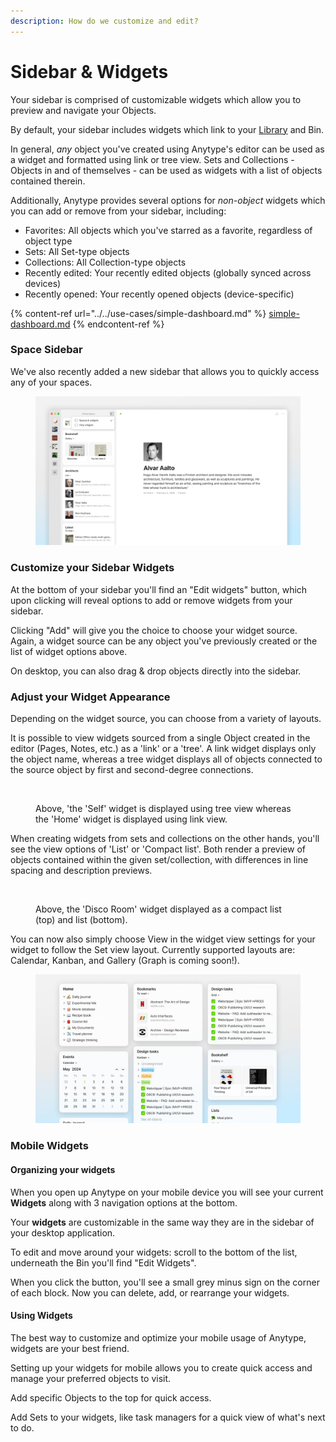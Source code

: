 ```yaml
---
description: How do we customize and edit?
---
```


# Sidebar & Widgets

Your sidebar is comprised of customizable widgets which allow you to preview and navigate your Objects.

By default, your sidebar includes widgets which link to your [Library](../anytype-library.md) and Bin.

In general, _any_ object you've created using Anytype's editor can be used as a widget and formatted using link or tree view. Sets and Collections - Objects in and of themselves - can be used as widgets with a list of objects contained therein.

Additionally, Anytype provides several options for _non-object_ widgets which you can add or remove from your sidebar, including:

* Favorites: All objects which you've starred as a favorite, regardless of object type
* Sets: All Set-type objects
* Collections: All Collection-type objects
* Recently edited: Your recently edited objects (globally synced across devices)
* Recently opened: Your recently opened objects (device-specific)

{% content-ref url="../../use-cases/simple-dashboard.md" %}
[simple-dashboard.md](../../use-cases/simple-dashboard.md)
{% endcontent-ref %}

### Space Sidebar

We've also recently added a new sidebar that allows you to quickly access any of your spaces.

<figure><img src="../../.gitbook/assets/6b445a809efbd412d62e452d483491e11811bf1a.jpeg" alt=""><figcaption></figcaption></figure>

### Customize your Sidebar Widgets

At the bottom of your sidebar you'll find an "Edit widgets" button, which upon clicking will reveal options to add or remove widgets from your sidebar.

Clicking "Add" will give you the choice to choose your widget source. Again, a widget source can be any object you've previously created or the list of widget options above.

On desktop, you can also drag & drop objects directly into the sidebar.

### Adjust your Widget Appearance

Depending on the widget source, you can choose from a variety of layouts.

It is possible to view widgets sourced from a single Object created in the editor (Pages, Notes, etc.) as a 'link' or a 'tree'. A link widget displays only the object name, whereas a tree widget displays all of objects connected to the source object by first and second-degree connections.

<figure><img src="../../.gitbook/assets/Screenshot 2023-08-18 at 09.01.31.png" alt=""><figcaption><p>Above, 'the 'Self' widget is displayed using tree view whereas the 'Home' widget is displayed using link view.</p></figcaption></figure>

When creating widgets from sets and collections on the other hands, you'll see the view options of 'List' or 'Compact list'. Both render a preview of objects contained within the given set/collection, with differences in line spacing and description previews.

<figure><img src="../../.gitbook/assets/Screenshot 2023-08-18 at 09.08.53 (1).png" alt=""><figcaption><p>Above, the 'Disco Room' widget displayed as a compact list (top) and list (bottom).</p></figcaption></figure>

You can now also simply choose View in the widget view settings for your widget to follow the Set view layout. Currently supported layouts are: Calendar, Kanban, and Gallery (Graph is coming soon!). &#x20;

<figure><img src="../../.gitbook/assets/e470b74a31cba9b89fb8f3f4adeadb22149b3a92.jpeg" alt=""><figcaption></figcaption></figure>

### Mobile Widgets

#### Organizing your widgets

When you open up Anytype on your mobile device you will see your current **Widgets** along with 3 navigation options at the bottom.

Your **widgets** are customizable in the same way they are in the sidebar of your desktop application.

To edit and move around your widgets: scroll to the bottom of the list, underneath the Bin you'll find "Edit Widgets".

When you click the button, you'll see a small grey minus sign on the corner of each block. Now you can delete, add, or rearrange your widgets.

#### Using Widgets

The best way to customize and optimize your mobile usage of Anytype, widgets are your best friend.

Setting up your widgets for mobile allows you to create quick access and manage your preferred objects to visit.

Add specific Objects to the top for quick access.

Add Sets to your widgets, like task managers for a quick view of what's next to do.
